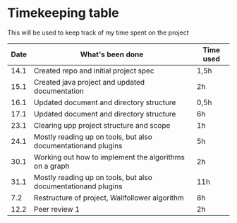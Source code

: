 # Timekeeping table
This will be used to keep track of my time spent on the project

|Date|What's been done                                               |Time used|
|----|---------------------------------------------------------------|---------|
|14.1|Created repo and initial project spec                          |   1,5h  |
|15.1|Created java project and updated documentation                 |    2h   |
|16.1|Updated document and directory structure                       |   0,5h  |
|17.1|Updated document and directory structure                       |    6h   |
|23.1|Clearing upp project structure and scope                       |    1h   |
|24.1|Mostly reading up on tools, but also documentationand plugins  |    5h   |
|30.1|Working out how to implement the algorithms on a graph         |    2h   |
|31.1|Mostly reading up on tools, but also documentationand plugins  |   11h   |
|7.2|Restructure of project, Wallfollower algorithm                  |    8h   |
|12.2|Peer review 1                                                  |    2h   |
